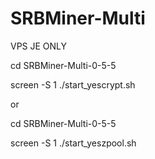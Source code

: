 # SRBMiner-Multi
VPS JE ONLY

cd SRBMiner-Multi-0-5-5

screen -S 1 ./start_yescrypt.sh

or

cd SRBMiner-Multi-0-5-5

screen -S 1 ./start_yeszpool.sh
